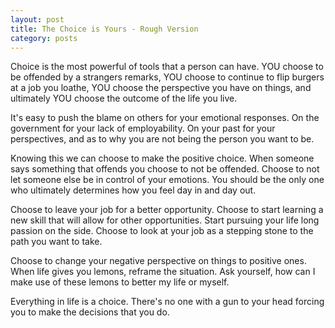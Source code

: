 ```yaml
---
layout: post
title: The Choice is Yours - Rough Version
category: posts
---
```


Choice is the most powerful of tools that a person can have. YOU choose
to be offended by a strangers remarks, YOU choose to continue to flip
burgers at a job you loathe, YOU choose the perspective you have on
things, and ultimately YOU choose the outcome of the life you live.

It's easy to push the blame on others for your emotional responses. On
the government for your lack of employability. On your past for your
perspectives, and as to why you are not being the person you want to be.

Knowing this we can choose to make the positive choice. When someone
says something that offends you choose to not be offended. Choose to not
let someone else be in control of your emotions. You should be the only
one who ultimately determines how you feel day in and day out.

Choose to leave your job for a better opportunity. Choose to start
learning a new skill that will allow for other opportunities. Start
pursuing your life long passion on the side. Choose to look at your job
as a stepping stone to the path you want to take.

Choose to change your negative perspective on things to positive ones.
When life gives you lemons, reframe the situation. Ask yourself, how can
I make use of these lemons to better my life or myself.

Everything in life is a choice. There's no one with a gun to your head
forcing you to make the decisions that you do.



